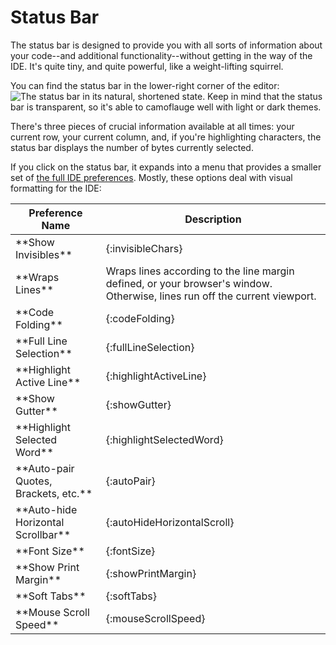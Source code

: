 # Status Bar

The status bar is designed to provide you with all sorts of information about your code--and additional functionality--without getting in the way of the IDE. It's quite tiny, and quite powerful, like a weight-lifting squirrel.

You can find the status bar in the lower-right corner of the editor: ![The status bar in its natural, shortened state](./icons/statusBarCollapsed.png). Keep in mind that the status bar is transparent, so it's able to camoflauge well with light or dark themes.

There's three pieces of crucial information available at all times: your current row, your current column, and, if you're highlighting characters, the status bar displays the number of bytes currently selected.

If you click on the status bar, it expands into a menu that provides a smaller set of [the full IDE preferences](ide_preferences.html). Mostly, these options deal with visual formatting for the IDE:

<div markdown="1">
<table class="table table-striped table-bordered">
  <thead>
    <tr>
      <th>Preference Name</th>
      <th>Description</th>
    </tr>
  </thead>
  <tbody>
    <tr>  
      <td>**Show Invisibles**</td>
   <td>{:invisibleChars}</td>
    </tr>
    <tr>
  <td>**Wraps Lines**</td>
   <td>Wraps lines according to the line margin defined, or your browser's window. Otherwise, lines run off the current viewport.</td>
    </tr>
    <tr>
  <td>**Code Folding**</td>
   <td>{:codeFolding}</td>
    </tr>
    <tr>
      <td>**Full Line Selection**</td>
      <td>{:fullLineSelection}</td>
    </tr>
        <tr>
      <td>**Highlight Active Line**</td>
      <td>{:highlightActiveLine}</td>
    </tr>
        <tr>
      <td>**Show Gutter**</td>
      <td>{:showGutter}</td>
    </tr>
      <tr>
      <td>**Highlight Selected Word**</td>
      <td>{:highlightSelectedWord}</td>
    </tr>
       <tr>
      <td>**Auto-pair Quotes, Brackets, etc.**</td>
      <td>{:autoPair}</td>
    </tr>
       <tr>
      <td>**Auto-hide Horizontal Scrollbar**</td>
      <td>{:autoHideHorizontalScroll}</td>
    </tr>
       <tr>
      <td>**Font Size**</td>
      <td>{:fontSize}</td>
    </tr>
        <tr>
      <td>**Show Print Margin**</td>
      <td>{:showPrintMargin}</td>
    </tr>
            <tr>
      <td>**Soft Tabs**</td>
      <td>{:softTabs}</td>
    </tr>
            <tr>
      <td>**Mouse Scroll Speed**</td>
      <td>{:mouseScrollSpeed}</td>
    </tr>
  </tbody>
</table>
</div>